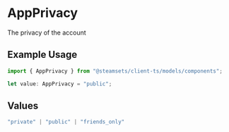 # AppPrivacy

The privacy of the account

## Example Usage

```typescript
import { AppPrivacy } from "@steamsets/client-ts/models/components";

let value: AppPrivacy = "public";
```

## Values

```typescript
"private" | "public" | "friends_only"
```